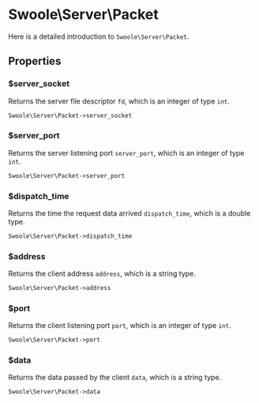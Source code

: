 # Swoole\Server\Packet

Here is a detailed introduction to `Swoole\Server\Packet`.

## Properties

### $server_socket
Returns the server file descriptor `fd`, which is an integer of type `int`.

```php
Swoole\Server\Packet->server_socket
```

### $server_port
Returns the server listening port `server_port`, which is an integer of type `int`.

```php
Swoole\Server\Packet->server_port
```

### $dispatch_time
Returns the time the request data arrived `dispatch_time`, which is a double type.

```php
Swoole\Server\Packet->dispatch_time
```

### $address
Returns the client address `address`, which is a string type.

```php
Swoole\Server\Packet->address
```

### $port
Returns the client listening port `port`, which is an integer of type `int`.

```php
Swoole\Server\Packet->port
```

### $data
Returns the data passed by the client `data`, which is a string type.

```php
Swoole\Server\Packet->data
```
